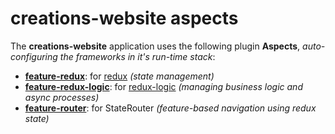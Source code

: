 # creations-website aspects

The **creations-website** application uses the following plugin
**Aspects**, _auto-configuring the frameworks in it's run-time
stack_:

 - [**feature-redux**]:       for [redux] _(state management)_
 - [**feature-redux-logic**]: for [redux-logic] _(managing business logic and async processes)_
 - [**feature-router**]:      for StateRouter _(feature-based navigation using redux state)_


[**feature-redux**]:       https://github.com/KevinAst/feature-redux
[redux]:                   https://redux.js.org/

[**feature-redux-logic**]: https://github.com/KevinAst/feature-redux-logic
[redux-logic]:             https://github.com/jeffbski/redux-logic

[**feature-router**]:      https://github.com/KevinAst/feature-router
